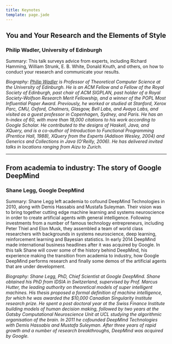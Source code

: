 ```yaml
---
title: Keynotes
template: page.jade
---
```


## You and Your Research and the Elements of Style
### Philip Wadler, University of Edinburgh

Summary: This talk surveys advice from experts, including Richard Hamming, William Strunk, E. B. White, Donald Knuth, and others, on how to conduct your research and communicate your results.

_Biography: [Philip Wadler](http://homepages.inf.ed.ac.uk/wadler/)
is Professor of Theoretical Computer Science at the University of Edinburgh. He is an ACM Fellow and a Fellow of the Royal Society of Edinburgh, past chair of ACM SIGPLAN, past holder of a Royal Society-Wolfson Research Merit Fellowship, and a winner of the POPL Most Influential Paper Award. Previously, he worked or studied at Stanford, Xerox Parc, CMU, Oxford, Chalmers, Glasgow, Bell Labs, and Avaya Labs, and visited as a guest professor in Copenhagen, Sydney, and Paris. He has an h-index of 60, with more than 18,000 citations to his work according to Google Scholar. He contributed to the designs of Haskell, Java, and XQuery, and is a co-author of Introduction to Functional Programming (Prentice Hall, 1988), XQuery from the Experts (Addison Wesley, 2004) and Generics and Collections in Java (O'Reilly, 2006). He has delivered invited talks in locations ranging from Aizu to Zurich._

* * *

## From academia to industry: The story of Google DeepMind
### Shane Legg, Google DeepMind

Summary: Shane Legg left academia to cofound DeepMind Technologies in 2010, along with Demis Hassabis and Mustafa Suleyman.  Their vision was to bring together cutting edge machine learning and systems neuroscience in order to create artificial agents with general intelligence.  Following investments from a number of famous technology entrepreneurs, including Peter Thiel and Elon Musk, they assembled a team of world class researchers with backgrounds in systems neuroscience, deep learning, reinforcement learning and Bayesian statistics.  In early 2014 DeepMind made international business headlines after it was acquired by Google.  In this talk Shane will cover some of the history behind DeepMind, his experience making the transition from academia to industry, how Google DeepMind performs research and finally some demos of the artificial agents that are under development.

_Biography: Shane Legg, PhD, Chief Scientist at Google DeepMind.  Shane obtained his PhD from IDSIA in Switzerland, supervised by Prof. Marcus Hutter, the leading authority on theoretical models of super intelligent machines.  His thesis proposed a formal definition of machine intelligence, for which he was awarded the $10,000 Canadian Singularity Institute research prize.  He spent a post doctoral year at the Swiss Finance Institute building models of human decision making, followed by two years at the Gatsby Computational Neuroscience Unit at UCL studying the algorithmic organisation of the brain.  In 2011 he cofounded DeepMind Technologies with Demis Hassabis and Mustafa Suleyman.  After three years of rapid growth and a number of research breakthroughs, DeepMind was acquired by Google._